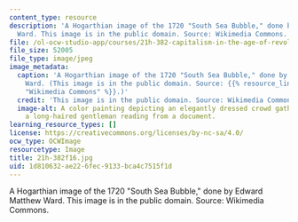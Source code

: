 ```yaml
---
content_type: resource
description: 'A Hogarthian image of the 1720 "South Sea Bubble," done by Edward Matthew
  Ward. This image is in the public domain. Source: Wikimedia Commons.'
file: /ol-ocw-studio-app/courses/21h-382-capitalism-in-the-age-of-revolution-fall-2016/1d810632ae226fec9133bca4c7515f1d_21h-382f16.jpg
file_size: 52005
file_type: image/jpeg
image_metadata:
  caption: 'A Hogarthian image of the 1720 "South Sea Bubble," done by Edward Matthew
    Ward. (This image is in the public domain. Source: {{% resource_link "e880d6e5-eb06-42f2-b34e-d93478d680f4"
    "Wikimedia Commons" %}}.)'
  credit: 'This image is in the public domain. Source: Wikimedia Commons.'
  image-alt: A color painting depicting an elegantly dressed crowd gathered around
    a long-haired gentleman reading from a document.
learning_resource_types: []
license: https://creativecommons.org/licenses/by-nc-sa/4.0/
ocw_type: OCWImage
resourcetype: Image
title: 21h-382f16.jpg
uid: 1d810632-ae22-6fec-9133-bca4c7515f1d
---
```

A Hogarthian image of the 1720 "South Sea Bubble," done by Edward Matthew Ward. This image is in the public domain. Source: Wikimedia Commons.